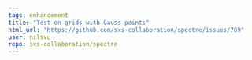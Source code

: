 ```yaml
---
tags: enhancement
title: "Test on grids with Gauss points"
html_url: "https://github.com/sxs-collaboration/spectre/issues/769"
user: nilsvu
repo: sxs-collaboration/spectre
---
```


